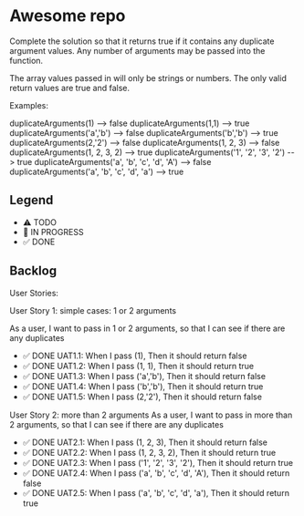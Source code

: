 # Awesome repo

Complete the solution so that it returns true if it contains any duplicate argument values. Any number of arguments may be passed into the function.

The array values passed in will only be strings or numbers. The only valid return values are true and false.

Examples:

duplicateArguments(1) -->  false
duplicateArguments(1,1) -->  true
duplicateArguments('a','b') -->  false
duplicateArguments('b','b') -->  true
duplicateArguments(2,'2') -->  false
duplicateArguments(1, 2, 3)             -->  false
duplicateArguments(1, 2, 3, 2)          -->  true
duplicateArguments('1', '2', '3', '2')  -->  true
duplicateArguments('a', 'b', 'c', 'd', 'A')  -->  false
duplicateArguments('a', 'b', 'c', 'd', 'a')  -->  true

## Legend
- ⚠ TODO
- 🚧 IN PROGRESS
- ✅ DONE

## Backlog

User Stories:

User Story 1: simple cases: 1 or 2 arguments

As a user, I want to pass in 1 or 2 arguments, so that I can see if there are any duplicates
- ✅ DONE UAT1.1: When I pass (1), Then it should return false
- ✅ DONE UAT1.2: When I pass (1, 1), Then it should return true
- ✅ DONE UAT1.3: When I pass ('a','b'), Then it should return false
- ✅ DONE UAT1.4: When I pass ('b','b'), Then it should return true
- ✅ DONE UAT1.5: When I pass (2,'2'), Then it should return false

User Story 2: more than 2 arguments
As a user, I want to pass in more than 2 arguments, so that I can see if there are any duplicates
- ✅ DONE UAT2.1: When I pass (1, 2, 3), Then it should return false
- ✅ DONE UAT2.2: When I pass (1, 2, 3, 2), Then it should return true
- ✅ DONE UAT2.3: When I pass ('1', '2', '3', '2'), Then it should return true
- ✅ DONE UAT2.4: When I pass ('a', 'b', 'c', 'd', 'A'), Then it should return false
- ✅ DONE UAT2.5: When I pass ('a', 'b', 'c', 'd', 'a'), Then it should return true